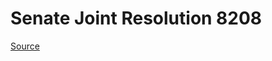 # Senate Joint Resolution 8208

[Source](http://lawfilesext.leg.wa.gov/biennium/2021-22/Xml/Bills/Senate%20Joint%20Resolutions/8208.xml)